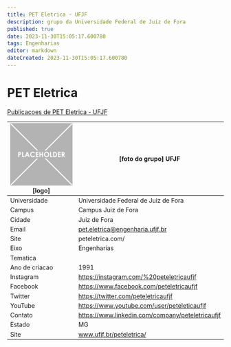 ```yaml
---
title: PET Eletrica - UFJF
description: grupo da Universidade Federal de Juiz de Fora
published: true
date: 2023-11-30T15:05:17.600780
tags: Engenharias
editor: markdown
dateCreated: 2023-11-30T15:05:17.600780
---
```


# PET Eletrica

[Publicacoes de PET Eletrica - UFJF](/atividade/150PETEletricaUFJF/feed)

| ![placeholder.png](/placeholder.png) [logo] | [foto do grupo] UFJF         |
| ------------------------------------------- | ------------------------------------------------- |
| Universidade                                | Universidade Federal de Juiz de Fora      |
| Campus                                      | Campus Juiz de Fora            |
| Cidade                                      | Juiz de Fora             |
| Email                                       | pet.eletrica@engenharia.ufjf.br             |
| Site                                        | peteletrica.com/              |
| Eixo                                        | Engenharias              |
| Tematica                                    |           |
| Ano de criacao                              | 1991        |
| Instagram                                   | https://instagram.com/%20peteletricaufjf         |
| Facebook                                    | https://www.facebook.com/peteletricaufjf          |
| Twitter                                     | https://twitter.com/peteletricaufjf           |
| YouTube                                     | https://www.youtube.com/user/peteleticaufjf           |
| Contato                                     | https://www.linkedin.com/company/peteletricaufjf         |
| Estado                                      |  MG            |
| Site                                        | www.ufjf.br/peteletrica/ |
